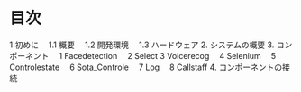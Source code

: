 # 目次
1 初めに
　1.1 概要
　1.2 開発環境
　1.3 ハードウェア
2. システムの概要
3. コンポーネント
　1 Facedetection
　2 Select
  3 Voicerecog
　4 Selenium
　5 Controlestate
　6 Sota_Controle
　7 Log
　8 Callstaff
4. コンポーネントの接続


